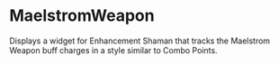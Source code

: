 # MaelstromWeapon
Displays a widget for Enhancement Shaman that tracks the Maelstrom Weapon buff charges in a style similar to Combo Points.
